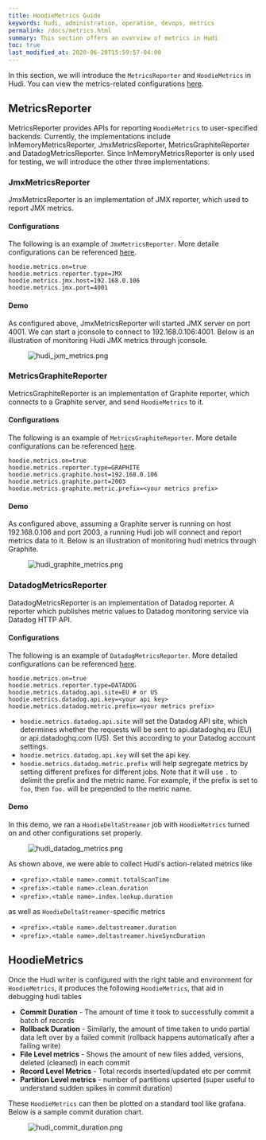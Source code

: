 ```yaml
---
title: HoodieMetrics Guide
keywords: hudi, administration, operation, devops, metrics
permalink: /docs/metrics.html
summary: This section offers an overview of metrics in Hudi
toc: true
last_modified_at: 2020-06-20T15:59:57-04:00
---
```


In this section, we will introduce the `MetricsReporter` and `HoodieMetrics` in Hudi. You can view the metrics-related configurations [here](configurations.html#metrics-configs).

## MetricsReporter

MetricsReporter provides APIs for reporting `HoodieMetrics` to user-specified backends. Currently, the implementations include InMemoryMetricsReporter, JmxMetricsReporter, MetricsGraphiteReporter and DatadogMetricsReporter. Since InMemoryMetricsReporter is only used for testing, we will introduce the other three implementations.

### JmxMetricsReporter

JmxMetricsReporter is an implementation of JMX reporter, which used to report JMX metrics.

#### Configurations
The following is an example of `JmxMetricsReporter`. More detaile configurations can be referenced [here](configurations.html#jmx).

  ```properties
  hoodie.metrics.on=true
  hoodie.metrics.reporter.type=JMX
  hoodie.metrics.jmx.host=192.168.0.106
  hoodie.metrics.jmx.port=4001
  ```

#### Demo
As configured above, JmxMetricsReporter will started JMX server on port 4001. We can start a jconsole to connect to 192.168.0.106:4001. Below is an illustration of monitoring Hudi JMX metrics through jconsole.
<figure>
    <img class="docimage" src="/assets/images/hudi_jxm_metrics.png" alt="hudi_jxm_metrics.png" style="max-width: 100%" />
</figure>

### MetricsGraphiteReporter

MetricsGraphiteReporter is an implementation of Graphite reporter, which connects to a Graphite server, and send `HoodieMetrics` to it.

#### Configurations
The following is an example of `MetricsGraphiteReporter`. More detaile configurations can be referenced [here](configurations.html#graphite).

  ```properties
  hoodie.metrics.on=true
  hoodie.metrics.reporter.type=GRAPHITE
  hoodie.metrics.graphite.host=192.168.0.106
  hoodie.metrics.graphite.port=2003
  hoodie.metrics.graphite.metric.prefix=<your metrics prefix>
  ```
#### Demo
As configured above, assuming a Graphite server is running on host 192.168.0.106 and port 2003, a running Hudi job will connect and report metrics data to it. Below is an illustration of monitoring hudi metrics through Graphite.
  <figure>
      <img class="docimage" src="/assets/images/hudi_graphite_metrics.png" alt="hudi_graphite_metrics.png" style="max-width: 100%" />
  </figure>

### DatadogMetricsReporter

DatadogMetricsReporter is an implementation of Datadog reporter.
A reporter which publishes metric values to Datadog monitoring service via Datadog HTTP API.

#### Configurations
The following is an example of `DatadogMetricsReporter`. More detailed configurations can be referenced [here](configurations.html#datadog).

```properties
hoodie.metrics.on=true
hoodie.metrics.reporter.type=DATADOG
hoodie.metrics.datadog.api.site=EU # or US
hoodie.metrics.datadog.api.key=<your api key>
hoodie.metrics.datadog.metric.prefix=<your metrics prefix>
```

 * `hoodie.metrics.datadog.api.site` will set the Datadog API site, which determines whether the requests will be sent to api.datadoghq.eu (EU) or api.datadoghq.com (US). Set this according to your Datadog account settings.
 * `hoodie.metrics.datadog.api.key` will set the api key.
 * `hoodie.metrics.datadog.metric.prefix` will help segregate metrics by setting different prefixes for different jobs. Note that it will use `.` to delimit the prefix and the metric name. For example, if the prefix is set to `foo`, then `foo.` will be prepended to the metric name.

#### Demo
In this demo, we ran a `HoodieDeltaStreamer` job with `HoodieMetrics` turned on and other configurations set properly.

<figure>
    <img class="docimage" src="/assets/images/blog/2020-05-28-datadog-metrics-demo.png" alt="hudi_datadog_metrics.png" style="max-width: 100%" />
</figure>

 As shown above, we were able to collect Hudi's action-related metrics like

 * `<prefix>.<table name>.commit.totalScanTime`
 * `<prefix>.<table name>.clean.duration`
 * `<prefix>.<table name>.index.lookup.duration`

 as well as `HoodieDeltaStreamer`-specific metrics

 * `<prefix>.<table name>.deltastreamer.duration`
 * `<prefix>.<table name>.deltastreamer.hiveSyncDuration`

## HoodieMetrics

Once the Hudi writer is configured with the right table and environment for `HoodieMetrics`, it produces the following `HoodieMetrics`, that aid in debugging hudi tables

 - **Commit Duration** - The amount of time it took to successfully commit a batch of records
 - **Rollback Duration** - Similarly, the amount of time taken to undo partial data left over by a failed commit (rollback happens automatically after a failing write)
 - **File Level metrics** - Shows the amount of new files added, versions, deleted (cleaned) in each commit
 - **Record Level Metrics** - Total records inserted/updated etc per commit
 - **Partition Level metrics** - number of partitions upserted (super useful to understand sudden spikes in commit duration)

These `HoodieMetrics` can then be plotted on a standard tool like grafana. Below is a sample commit duration chart.

<figure>
    <img class="docimage" src="/assets/images/hudi_commit_duration.png" alt="hudi_commit_duration.png" style="max-width: 100%" />
</figure>
